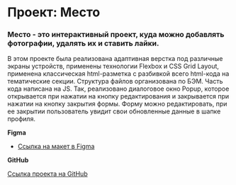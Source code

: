 # Проект: Место

### Место - это интерактивный проект, куда можно добавлять фотографии, удалять их и ставить лайки.

В этом проекте была реализована адаптивная верстка под различные экраны устройств, применены технологии Flexbox и СSS Grid Layout, применена классическая html-разметка с разбивкой всего html-кода на тематические секции.
Структура файлов организована по БЭМ. 
Часть кода написана на JS. Так, реализовано диалоговое окно Popup, которое открывается при нажатии на кнопку редактирования и закрывается при нажатии на кнопку закрытия формы. Форму можно редактировать, при ее закрытии пользователь увидит свои обновленные данные в шапке профиля.

**Figma**

* [Ссылка на макет в Figma](https://www.figma.com/file/2cn9N9jSkmxD84oJik7xL7/JavaScript.-Sprint-4?node-id=0%3A1)

**GitHub**

[Ссылка проекта на GitHub](https://nargisi.github.io/mesto/)
